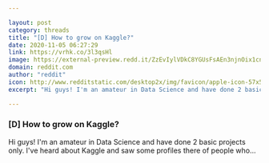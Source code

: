 ```yaml
---

layout: post
category: threads
title: "[D] How to grow on Kaggle?"
date: 2020-11-05 06:27:29
link: https://vrhk.co/3l3qsHl
image: https://external-preview.redd.it/ZzEvIylVDkC8YGUsFsAEn3njnOix1cnscZxZ7H0tdrA.jpg?width=100&height=52.3560209424&auto=webp&crop=100:52.3560209424,smart&s=f2ef917cd7c9960e74c7226fef43ea275fc059fe
domain: reddit.com
author: "reddit"
icon: http://www.redditstatic.com/desktop2x/img/favicon/apple-icon-57x57.png
excerpt: "Hi guys! I'm an amateur in Data Science and have done 2 basic projects only. I've heard about Kaggle and saw some profiles there of people who..."

---
```


### [D] How to grow on Kaggle?

Hi guys! I'm an amateur in Data Science and have done 2 basic projects only. I've heard about Kaggle and saw some profiles there of people who...